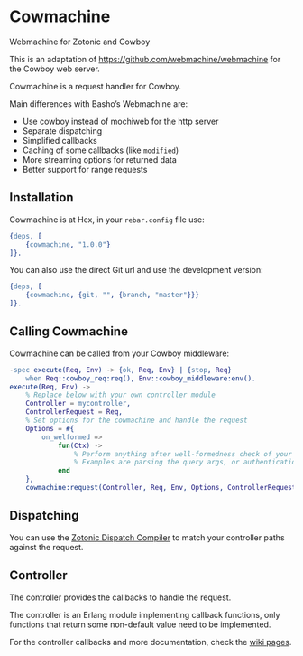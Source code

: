 # Cowmachine

Webmachine for Zotonic and Cowboy

This is an adaptation of https://github.com/webmachine/webmachine for the Cowboy web server.

Cowmachine is a request handler for Cowboy.

Main differences with Basho’s Webmachine are:

 * Use cowboy instead of mochiweb for the http server
 * Separate dispatching
 * Simplified callbacks
 * Caching of some callbacks (like `modified`)
 * More streaming options for returned data
 * Better support for range requests

## Installation

Cowmachine is at Hex, in your `rebar.config` file use:

```erlang
{deps, [
    {cowmachine, "1.0.0"}
]}.
```

You can also use the direct Git url and use the development version:

```erlang
{deps, [
    {cowmachine, {git, "", {branch, "master"}}}
]}.
```

## Calling Cowmachine

Cowmachine can be called from your Cowboy middleware:

```erlang
-spec execute(Req, Env) -> {ok, Req, Env} | {stop, Req}
    when Req::cowboy_req:req(), Env::cowboy_middleware:env().
execute(Req, Env) ->
    % Replace below with your own controller module
    Controller = mycontroller,
    ControllerRequest = Req,
    % Set options for the cowmachine and handle the request
    Options = #{
        on_welformed =>
            fun(Ctx) ->
                % Perform anything after well-formedness check of your request
                % Examples are parsing the query args, or authentication
            end
    },
    cowmachine:request(Controller, Req, Env, Options, ControllerRequest).
```

## Dispatching

You can use the [Zotonic Dispatch Compiler](https://github.com/zotonic/dispatch_compiler) to match your controller paths against the request.


## Controller

The controller provides the callbacks to handle the request.

The controller is an Erlang module implementing callback functions, only functions that return some non-default value need to be implemented.

For the controller callbacks and more documentation, check the [wiki pages](https://github.com/zotonic/cowmachine/wiki).

